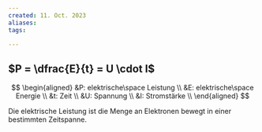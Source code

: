 ```yaml
---
created: 11. Oct. 2023
aliases:
tags:

---
```

## $P = \dfrac{E}{t} = U \cdot I$
$$
\begin{aligned}
&P: elektrische\space Leistung \\
&E: elektrische\space Energie \\
&t: Zeit \\
&U: Spannung \\
&I: Stromstärke \\
\end{aligned}
$$

Die elektrische Leistung ist die Menge an Elektronen bewegt in einer bestimmten Zeitspanne.